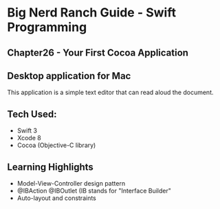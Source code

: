 # Big Nerd Ranch Guide - Swift Programming
## Chapter26 - Your First Cocoa Application

## Desktop application for Mac
This application is a simple text editor that can read aloud the document.  

## Tech Used:
* Swift 3
* Xcode 8
* Cocoa (Objective-C library)

## Learning Highlights
* Model-View-Controller design pattern
* @IBAction @IBOutlet (IB stands for "Interface Builder"
* Auto-layout and constraints
